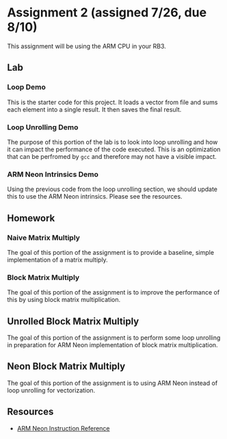 # Assignment 2 (assigned 7/26, due 8/10)

This assignment will be using the ARM CPU in your RB3.

## Lab

### Loop Demo
This is the starter code for this project.  It loads a vector from file and sums each element into a single result.  It then saves the final result.

### Loop Unrolling Demo
The purpose of this portion of the lab is to look into loop unrolling and how it can impact the performance of the code executed.  This is an optimization that can be perfromed by `gcc` and therefore may not have a visible impact.

### ARM Neon Intrinsics Demo
Using the previous code from the loop unrolling section, we should update this to use the ARM Neon intrinsics.  Please see the resources.

## Homework

### Naive Matrix Multiply
The goal of this portion of the assignment is to provide a baseline, simple implementation of a matrix multiply.

### Block Matrix Multiply
The goal of this portion of the assignment is to improve the performance of this by using block matrix multiplication.

## Unrolled Block Matrix Multiply
The goal of this portion of the assignment is to perform some loop unrolling in preparation for ARM Neon implementation of block matrix multiplication.

## Neon Block Matrix Multiply
The goal of this portion of the assignment is to using ARM Neon instead of loop unrolling for vectorization.

## Resources

* [ARM Neon Instruction Reference](https://developer.arm.com/architectures/instruction-sets/intrinsics/#f:@navigationhierarchiessimdisa=%5BNeon%5D&f:@navigationhierarchiesreturnbasetype=%5Bfloat%5D&f:@navigationhierarchieselementbitsize=%5B32%5D)
